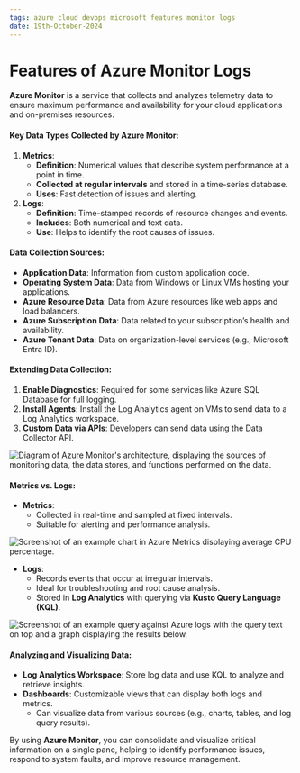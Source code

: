 ```yaml
---
tags: azure cloud devops microsoft features monitor logs
date: 19th-October-2024
---
```


# Features of Azure Monitor Logs

**Azure Monitor** is a service that collects and analyzes telemetry data to ensure maximum performance and availability for your cloud applications and on-premises resources.

#### Key Data Types Collected by Azure Monitor:

1. **Metrics**:
    - **Definition**: Numerical values that describe system performance at a point in time.
    - **Collected at regular intervals** and stored in a time-series database.
    - **Uses**: Fast detection of issues and alerting.
2. **Logs**:
    - **Definition**: Time-stamped records of resource changes and events.
    - **Includes**: Both numerical and text data.
    - **Use**: Helps to identify the root causes of issues.

#### Data Collection Sources:

- **Application Data**: Information from custom application code.
- **Operating System Data**: Data from Windows or Linux VMs hosting your applications.
- **Azure Resource Data**: Data from Azure resources like web apps and load balancers.
- **Azure Subscription Data**: Data related to your subscription’s health and availability.
- **Azure Tenant Data**: Data on organization-level services (e.g., Microsoft Entra ID).

#### Extending Data Collection:

1. **Enable Diagnostics**: Required for some services like Azure SQL Database for full logging.
2. **Install Agents**: Install the Log Analytics agent on VMs to send data to a Log Analytics workspace.
3. **Custom Data via APIs**: Developers can send data using the Data Collector API.

![Diagram of Azure Monitor's architecture, displaying the sources of monitoring data, the data stores, and functions performed on the data.](https://learn.microsoft.com/en-us/training/modules/analyze-infrastructure-with-azure-monitor-logs/media/2-azure-monitor.svg)

#### Metrics vs. Logs:

- **Metrics**:
    - Collected in real-time and sampled at fixed intervals.
    - Suitable for alerting and performance analysis.

![Screenshot of an example chart in Azure Metrics displaying average CPU percentage.](https://learn.microsoft.com/en-us/training/modules/analyze-infrastructure-with-azure-monitor-logs/media/2-azure-monitor-metrics.png)

- **Logs**:
    - Records events that occur at irregular intervals.
    - Ideal for troubleshooting and root cause analysis.
    - Stored in **Log Analytics** with querying via **Kusto Query Language (KQL)**.

![Screenshot of an example query against Azure logs with the query text on top and a graph displaying the results below.](https://learn.microsoft.com/en-us/training/modules/analyze-infrastructure-with-azure-monitor-logs/media/2-azure-logs-query-example.png)

#### Analyzing and Visualizing Data:

- **Log Analytics Workspace**: Store log data and use KQL to analyze and retrieve insights.
- **Dashboards**: Customizable views that can display both logs and metrics.
    - Can visualize data from various sources (e.g., charts, tables, and log query results).

By using **Azure Monitor**, you can consolidate and visualize critical information on a single pane, helping to identify performance issues, respond to system faults, and improve resource management.